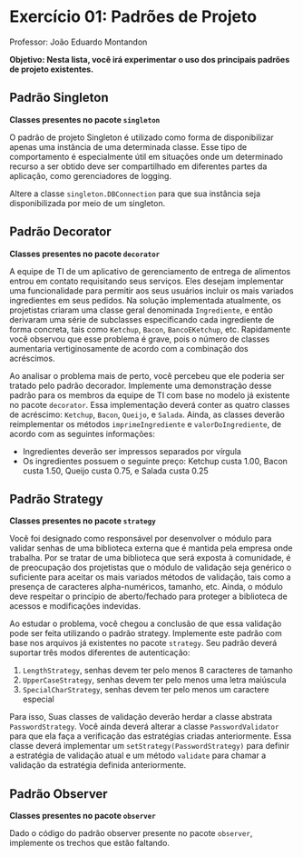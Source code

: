 # Exercício 01: Padrões de Projeto

Professor: João Eduardo Montandon

**Objetivo: Nesta lista, você irá experimentar o uso dos principais padrões de projeto existentes.**

## Padrão Singleton

**Classes presentes no pacote `singleton`**

O padrão de projeto Singleton é utilizado como forma de disponibilizar apenas uma instância de uma determinada classe.
Esse tipo de comportamento é especialmente útil em situações onde um determinado recurso a ser obtido deve ser compartilhado em diferentes partes da aplicação, como gerenciadores de logging.

Altere a classe `singleton.DBConnection` para que sua instância seja disponibilizada por meio de um singleton.

## Padrão Decorator

**Classes presentes no pacote `decorator`**

A equipe de TI de um aplicativo de gerenciamento de entrega de alimentos entrou em contato requisitando seus serviços.
Eles desejam implementar uma funcionalidade para permitir aos seus usuários incluir os mais variados ingredientes em seus pedidos.
Na solução implementada atualmente, os projetistas criaram uma classe geral denominada `Ingrediente`, e então derivaram uma série de subclasses especificando cada ingrediente de forma concreta, tais como `Ketchup`, `Bacon`, `BancoEKetchup`, etc.
Rapidamente você observou que esse problema é grave, pois o número de classes aumentaria vertiginosamente de acordo com a combinação dos acréscimos.

Ao analisar o problema mais de perto, você percebeu que ele poderia ser tratado pelo padrão decorador.
Implemente uma demonstração desse padrão para os membros da equipe de TI com base no modelo já existente no pacote `decorator`.
Essa implementação deverá conter as quatro classes de acréscimo: `Ketchup`, `Bacon`, `Queijo`, e `Salada`.
Ainda, as classes deverão reimplementar os métodos `imprimeIngrediente` e `valorDoIngrediente`, de acordo com as seguintes informações:
* Ingredientes deverão ser impressos separados por vírgula
* Os ingredientes possuem o seguinte preço: Ketchup custa 1.00, Bacon custa 1.50, Queijo custa 0.75, e Salada custa 0.25

## Padrão Strategy

**Classes presentes no pacote `strategy`**

Você foi designado como responsável por desenvolver o módulo para validar senhas de uma biblioteca externa que é mantida pela empresa onde trabalha.
Por se tratar de uma biblioteca que será exposta à comunidade, é de preocupação dos projetistas que o módulo de validação seja genérico o suficiente para aceitar os mais variados métodos de validação, tais como a presença de caracteres alpha-numéricos, tamanho, etc.
Ainda, o módulo deve respeitar o princípio de aberto/fechado para proteger a biblioteca de acessos e modificações indevidas.

Ao estudar o problema, você chegou a conclusão de que essa validação pode ser feita utilizando o padrão strategy.
Implemente este padrão com base nos arquivos já existentes no pacote `strategy`.
Seu padrão deverá suportar três modos diferentes de autenticação:
1. `LengthStrategy`, senhas devem ter pelo menos 8 caracteres de tamanho
2. `UpperCaseStrategy`, senhas devem ter pelo menos uma letra maiúscula
3. `SpecialCharStrategy`, senhas devem ter pelo menos um caractere especial

Para isso, Suas classes de validação deverão herdar a classe abstrata `PasswordStrategy`. 
Você ainda deverá alterar a classe `PasswordValidator` para que ela faça a verificação das estratégias criadas anteriormente.
Essa classe deverá implementar um `setStrategy(PasswordStrategy)` para definir a estratégia de validação atual e um método `validate` para chamar a validação da estratégia definida anteriormente.

## Padrão Observer

**Classes presentes no pacote `observer`**

Dado o código do padrão observer presente no pacote `observer`, implemente os trechos que estão faltando.